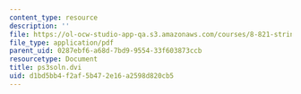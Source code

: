 ```yaml
---
content_type: resource
description: ''
file: https://ol-ocw-studio-app-qa.s3.amazonaws.com/courses/8-821-string-theory-and-holographic-duality-fall-2014/d1bd5bb4f2af5b472e16a2598d820cb5_MIT8_821F14_pssol3.pdf
file_type: application/pdf
parent_uid: 0287ebf6-a68d-7bd9-9554-33f603873ccb
resourcetype: Document
title: ps3soln.dvi
uid: d1bd5bb4-f2af-5b47-2e16-a2598d820cb5
---
```

